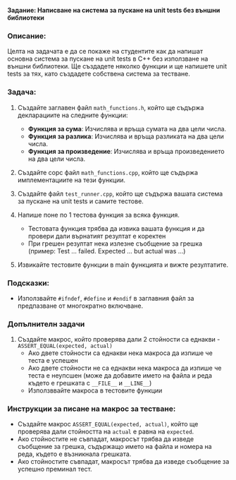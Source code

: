 **Задание: Написване на система за пускане на unit tests без външни библиотеки**

### Описание:
Целта на задачата е да се покаже на студентите как да напишат основна система за пускане на unit tests в C++ без използване на външни библиотеки. Ще създадете няколко функции и ще напишете unit tests за тях, като създадете собствена система за тестване.

### Задача:
1. Създайте заглавен файл `math_functions.h`, който ще съдържа декларациите на следните функции:
    - **Функция за сума**: Изчислява и връща сумата на два цели числа.
    - **Функция за разлика**: Изчислява и връща разликата на два цели числа.
    - **Функция за произведение**: Изчислява и връща произведението на два цели числа.

2. Създайте сорс файл `math_functions.cpp`, който ще съдържа имплементациите на тези функции.

3. Създайте файл `test_runner.cpp`, който ще съдържа вашата система за пускане на unit tests и самите тестове.

4. Напише поне по 1 тестова функция за всяка функция.
   - Тестовата функция трябва да извика вашата функция и да провери дали върнатият резултат е коректен
   - При грешен резултат нека излезне съобщение за грешка (пример: Test ... failed. Expected ... but actual was ...)

5. Извикайте тестовите функции в main функцията и вижте резултатите.

### Подсказки:
- Използвайте `#ifndef`, `#define` и `#endif` в заглавния файл за предпазване от многократно включване.

### Допълнителн задачи

1. Създайте макрос, който проверява дали 2 стойности са еднакви - `ASSERT_EQUAL(expected, actual)`
   - Ако двете стойности са еднакви нека макроса да изпише че теста е успешен
   - Ако двете стойности не са еднакви нека макроса да изпише че теста е неупсшен (може да добавите името на файла и реда където е грешката с `__FILE__` и `__LINE__`)
   - Използввайте макроса в тестовите функции

### Инструкции за писане на макрос за тестване:
- Създайте макрос `ASSERT_EQUAL(expected, actual)`, който ще проверява дали стойността на `actual` е равна на `expected`.
- Ако стойностите не съвпадат, макросът трябва да изведе съобщение за грешка, съдържащо името на файла и номера на реда, където е възникнала грешката.
- Ако стойностите съвпадат, макросът трябва да изведе съобщение за успешно преминал тест.
